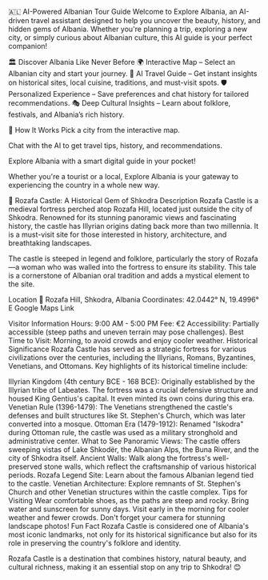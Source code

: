 🇦🇱 AI-Powered Albanian Tour Guide
Welcome to Explore Albania, an AI-driven travel assistant designed to help you uncover the beauty, history, and hidden gems of Albania. Whether you're planning a trip, exploring a new city, or simply curious about Albanian culture, this AI guide is your perfect companion!

🏛️ Discover Albania Like Never Before
🌍 Interactive Map – Select an Albanian city and start your journey.
💬 AI Travel Guide – Get instant insights on historical sites, local cuisine, traditions, and must-visit spots.
🛡️ Personalized Experience – Save preferences and chat history for tailored recommendations.
🎭 Deep Cultural Insights – Learn about folklore, festivals, and Albania’s rich history.

🚀 How It Works
Pick a city from the interactive map.

Chat with the AI to get travel tips, history, and recommendations.

Explore Albania with a smart digital guide in your pocket!

Whether you're a tourist or a local, Explore Albania is your gateway to experiencing the country in a whole new way.


🏰 Rozafa Castle: A Historical Gem of Shkodra
Description
Rozafa Castle is a medieval fortress perched atop Rozafa Hill, located just outside the city of Shkodra. Renowned for its stunning panoramic views and fascinating history, the castle has Illyrian origins dating back more than two millennia. It is a must-visit site for those interested in history, architecture, and breathtaking landscapes.

The castle is steeped in legend and folklore, particularly the story of Rozafa—a woman who was walled into the fortress to ensure its stability. This tale is a cornerstone of Albanian oral tradition and adds a mystical element to the site.

Location
📍 Rozafa Hill, Shkodra, Albania
Coordinates: 42.0442° N, 19.4996° E
Google Maps Link

Visitor Information
Hours: 9:00 AM - 5:00 PM
Fee: €2
Accessibility: Partially accessible (steep paths and uneven terrain may pose challenges).
Best Time to Visit: Morning, to avoid crowds and enjoy cooler weather.
Historical Significance
Rozafa Castle has served as a strategic fortress for various civilizations over the centuries, including the Illyrians, Romans, Byzantines, Venetians, and Ottomans. Key highlights of its historical timeline include:

Illyrian Kingdom (4th century BCE - 168 BCE): Originally established by the Illyrian tribe of Labeates. The fortress was a crucial defensive structure and housed King Gentius's capital. It even minted its own coins during this era.
Venetian Rule (1396-1479): The Venetians strengthened the castle's defenses and built structures like St. Stephen's Church, which was later converted into a mosque.
Ottoman Era (1479-1912): Renamed "Iskodra" during Ottoman rule, the castle was used as a military stronghold and administrative center.
What to See
Panoramic Views: The castle offers sweeping vistas of Lake Shkodër, the Albanian Alps, the Buna River, and the city of Shkodra itself.
Ancient Walls: Walk along the fortress's well-preserved stone walls, which reflect the craftsmanship of various historical periods.
Rozafa Legend Site: Learn about the famous Albanian legend tied to the castle.
Venetian Architecture: Explore remnants of St. Stephen's Church and other Venetian structures within the castle complex.
Tips for Visiting
Wear comfortable shoes, as the paths are steep and rocky.
Bring water and sunscreen for sunny days.
Visit early in the morning for cooler weather and fewer crowds.
Don't forget your camera for stunning landscape photos!
Fun Fact
Rozafa Castle is considered one of Albania's most iconic landmarks, not only for its historical significance but also for its role in preserving the country's folklore and identity.

Rozafa Castle is a destination that combines history, natural beauty, and cultural richness, making it an essential stop on any trip to Shkodra! 😊